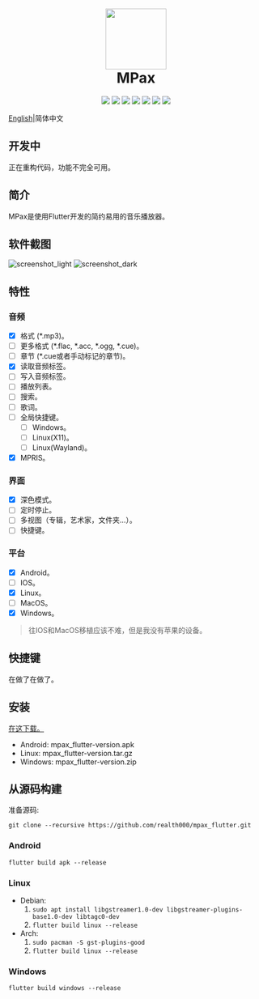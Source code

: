 <div align="center">
    <p>
    <h1>
        <img src="../assets/images/mpax_flutter.svg" width="120px"/>
        <br/>
        MPax
    </h1>
    <p>
        <a href="https://github.com/realth000/mpax_flutter/releases">
            <img src="https://img.shields.io/github/release/realth000/mpax_flutter"/></a>
        <a href="https://github.com/realth000/mpax_flutter/releases">
            <img src="https://img.shields.io/badge/-Android-313196?logo=android&logoColor=f0f0f0"/></a>
        <a href="https://github.com/realth000/mpax_flutter/releases">
            <img src="https://img.shields.io/badge/-Linux-313196?&logo=Linux&logoColor=f0f0f0"/></a>
        <a href="https://github.com/realth000/mpax_flutter/releases">
            <img src="https://img.shields.io/badge/-Windows-313196?&logo=Windows&logoColor=f0f0f0"/></a>
        <a href="https://flutter.dev/">
            <img src="https://img.shields.io/badge/Flutter-3.13-blue?logo=flutter"/></a>
        <a href="https://github.com/realth000/mpax_flutter/blob/master/LICENSE">
            <img src="https://img.shields.io/github/license/realth000/mpax_flutter"/></a>
        <a href="https://www.codacy.com/gh/realth000/mpax_flutter/dashboard?utm_source=github.com&amp;utm_medium=referral&amp;utm_content=realth000/mpax_flutter&amp;utm_campaign=Badge_Grade">
            <img src="https://app.codacy.com/project/badge/Grade/a7c4d70716514cfa89ebf8d19bd15a93"/></a>
    </p>
</div>

[English](../README.md)|简体中文

## 开发中

正在重构代码，功能不完全可用。

## 简介

MPax是使用Flutter开发的简约易用的音乐播放器。

## 软件截图

![screenshot_light](./images/screenshot_light.jpg)
![screenshot_dark](./images/screenshot_dark.jpg)

## 特性

### 音频

* [x] 格式 (\*.mp3)。
* [ ] 更多格式 (\*.flac, \*.acc, \*.ogg, \*.cue)。
* [ ] 章节 (\*.cue或者手动标记的章节)。
* [x] 读取音频标签。
* [ ] 写入音频标签。
* [ ] 播放列表。
* [ ] 搜索。
* [ ] 歌词。
* [ ] 全局快捷键。
  * [ ] Windows。
  * [ ] Linux(X11)。
  * [ ] Linux(Wayland)。
* [x] MPRIS。

### 界面

* [x] 深色模式。
* [ ] 定时停止。
* [ ] 多视图（专辑，艺术家，文件夹...）。
* [ ] 快捷键。

### 平台

* [x] Android。
* [ ] IOS。
* [x] Linux。
* [ ] MacOS。
* [x] Windows。

> 往IOS和MacOS移植应该不难，但是我没有苹果的设备。

## 快捷键

在做了在做了。

## 安装

[在这下载。](https://github.com/realth000/mpax_flutter/releases)

* Android: mpax_flutter-version.apk
* Linux: mpax_flutter-version.tar.gz
* Windows: mpax_flutter-version.zip

## 从源码构建

准备源码:

``git clone --recursive https://github.com/realth000/mpax_flutter.git``

### Android

``flutter build apk --release``

### Linux

* Debian:
    1. ``sudo apt install libgstreamer1.0-dev libgstreamer-plugins-base1.0-dev libtagc0-dev``
    2. ``flutter build linux --release``
* Arch:
    1. ``sudo pacman -S gst-plugins-good``
    2. ``flutter build linux --release``

### Windows

``flutter build windows --release``
